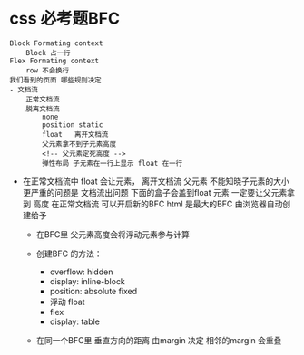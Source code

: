 # css 必考题BFC
    Block Formating context
        Block 占一行
    Flex Formating context
        row 不会换行
    我们看到的页面 哪些规则决定
    - 文档流
        正常文档流
        脱离文档流
            none
            position static
            float   离开文档流
            父元素拿不到子元素高度
            <!-- 父元素定死高度 -->
            弹性布局 子元素在一行上显示 float 在一行

- 在正常文档流中
    float 会让元素， 离开文档流
    父元素 不能知晓子元素的大小
    更严重的问题是 文档流出问题 下面的盒子会盖到float 元素
    一定要让父元素拿到 高度
    在正常文档流 可以开启新的BFC 
    html 是最大的BFC 由浏览器自动创建给予
    - 在BFC里 父元素高度会将浮动元素参与计算
    - 创建BFC 的方法：
        - overflow: hidden
        - display: inline-block
        - position: absolute fixed
        - 浮动 float
        - flex
        - display: table

    - 在同一个BFC里 垂直方向的距离 由margin 决定
        相邻的margin 会重叠